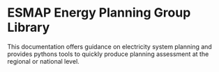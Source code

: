
# ESMAP Energy Planning Group Library

This documentation offers guidance on electricity system planning and provides pythons tools to quickly produce planning assessment at the regional or national level.